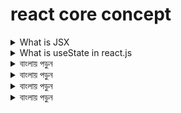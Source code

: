 # react core concept

<details>
<summary>
 What is JSX
</summary>
  <br >

- JSX is a syntax extension for JavaScript that allows developers to write HTML-like code in their JavaScript files. It stands for "JavaScript XML," and is used primarily with React, a popular JavaScript library for building user interfaces.

- JSX allows developers to write code that is easier to read and understand than traditional JavaScript syntax, particularly when it comes to rendering HTML elements. With JSX, developers can write code that looks like HTML, but is actually JavaScript code that creates and renders the HTML elements.

```js
// -For example, instead of writing:

const element = document.createElement("div");
element.setAttribute("class", "my-class");
element.textContent = "Hello, World!";
document.body.appendChild(element);
```

- with JSX, you could write:

```js
const element = <div className="my-class">Hello, World!</div>;
ReactDOM.render(element, document.getElementById("root"));
```

- This code accomplishes the same thing as the first example, but is much easier to read and understand.

- বাংলাঃ JSX হল JavaScript XML। এটি একটি জাভাস্ক্রিপ্ট এক্সটেনশন যা একটি কম্পিউটারে একটি ডকুমেন্ট লেআউট এবং লজিক একত্রিত করে।

- JSX হল সিনটেক্স সিমিলার কনভেনশন যা রিটার্ন করতে ব্যবহৃত হয় এবং এটি একটি ফাংশন হিসাবে স্কোপ প্রদর্শন করে। এটি পুরোপুরি একই জাভাস্ক্রিপ্ট সিনট্যাক্স থেকে স্থানান্তর করা হয় কিন্তু এটি রিটার্ন করে যখন সংক্ষিপ্ত লিখা না যায়।

</details>

<details>
<summary>
 What is useState in react.js

</summary>
<br >

- In React.js, useState is a hook that allows you to add state to a functional component. State is an object that holds data that may change over time, and by using the useState hook, you can manage state within a functional component.

- Here is an example of how you can use the useState hook in React:

```js
import React, { useState } from "react";

function Example() {
  // Declare a new state variable called "count" with initial value of 0
  const [count, setCount] = useState(0);

  return (
    <div>
      <p>You clicked {count} times</p>
      <button onClick={() => setCount(count + 1)}>Click me</button>
    </div>
  );
}
```

- In this example, useState is used to declare a new state variable called "count" and initialize it to 0. The setCount function is used to update the value of "count". When the button is clicked, the setCount function is called with the new value of "count", which triggers a re-render of the component with the updated value.

- Using useState makes it easy to manage state within a functional component, and allows you to update the state and re-render the component based on user interactions or other events.
-

</details>

<details>
<summary>
  বাংলায় পড়ুন
</summary>

```js

```

<br >
  
-

</details>

<details>
<summary>
  বাংলায় পড়ুন
</summary>

```js

```

<br >
  
-

</details>

<details>
<summary>
  বাংলায় পড়ুন
</summary>

```js

```

<br >
  
-

</details>

<details>
<summary>
  বাংলায় পড়ুন
</summary>

```js

```

<br >
  
-

</details>
